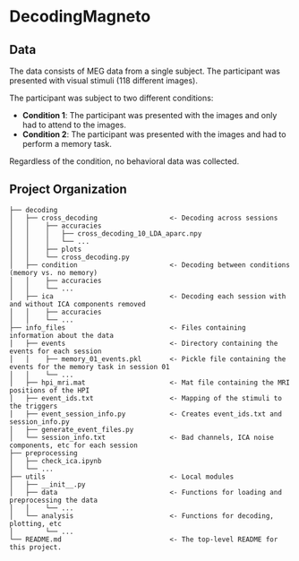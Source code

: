 # DecodingMagneto

## Data
The data consists of MEG data from a single subject. The participant was presented with visual stimuli (118 different images). 

The participant was subject to two different conditions:
- **Condition 1**: The participant was presented with the images and only had to attend to the images.
- **Condition 2**: The participant was presented with the images and had to perform a memory task.

Regardless of the condition, no behavioral data was collected.

## Project Organization
```
├── decoding
│   ├── cross_decoding                  <- Decoding across sessions
│   │    ├── accuracies                
│   │    │   ├── cross_decoding_10_LDA_aparc.npy       
│   │    │   └── ...
│   │    ├── plots                      
│   │    └── cross_decoding.py          
│   ├── condition                       <- Decoding between conditions (memory vs. no memory)
│   │    ├── accuracies
│   │    └── ...
│   ├── ica                             <- Decoding each session with and without ICA components removed
│   │    ├── accuracies
│   │    └── ...
├── info_files                          <- Files containing information about the data
│   ├── events                          <- Directory containing the events for each session 
│   │    ├── memory_01_events.pkl       <- Pickle file containing the events for the memory task in session 01
│   │    └── ...
│   ├── hpi_mri.mat                     <- Mat file containing the MRI positions of the HPI
│   ├── event_ids.txt                   <- Mapping of the stimuli to the triggers
│   ├── event_session_info.py           <- Creates event_ids.txt and session_info.py
│   ├── generate_event_files.py
│   └── session_info.txt                <- Bad channels, ICA noise components, etc for each session
├── preprocessing
│   ├── check_ica.ipynb                 
│   └── ...              
├── utils                               <- Local modules
│   ├── __init__.py
│   ├── data                            <- Functions for loading and preprocessing the data
│   │    └── ...
│   └── analysis                        <- Functions for decoding, plotting, etc
│        └── ...
└── README.md                           <- The top-level README for this project.  
```